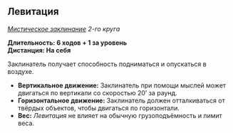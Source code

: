 ## Левитация

*[Мистическое заклинание](../arcane.md) 2-го круга*

**Длительность: 6 ходов + 1 за уровень**  
**Дистанция: На себя**

Заклинатель получает способность подниматься и опускаться в воздухе.

- **Вертикальное движение:** Заклинатель при помощи мыслей может двигаться по вертикали со скоростью 20’ за раунд.
- **Горизонтальное движение:** Заклинатель должен отталкиваться от твёрдых объектов, чтобы двигаться по горизонтали.
- **Вес:** *Левитация* не влияет на обычную грузоподъёмность и лимит веса.
